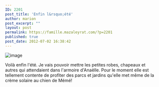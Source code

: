 ```yaml
---
ID: 2201
post_title: 'Enfin l&rsquo;été'
author: marion
post_excerpt: ""
layout: post
permalink: https://famille.mazaleyrat.com/?p=2201
published: true
post_date: 2012-07-02 16:38:42
---
```

<img title="IMG_20120702_114504.jpg" class="alignnone" alt="image" src="http://famille.mazaleyrat.com/wp-content/uploads/2012/07/wpid-IMG_20120702_114504.jpg" />



Voilà enfin l'été. Je vais pouvoir mettre les petites robes, chapeaux et autres qui attendaient dans l'armoire d'Anaëlle. 
Pour le moment elle est tellement contente de profiter des parcs et jardins qu'elle met même de la crème solaire au chien de Mémé!